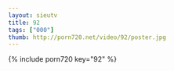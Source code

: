 ```yaml
--- 
layout: sieutv
title: 92
tags: ["000"]
thumb: http://porn720.net/video/92/poster.jpg
---
```

{% include porn720 key="92" %} 
